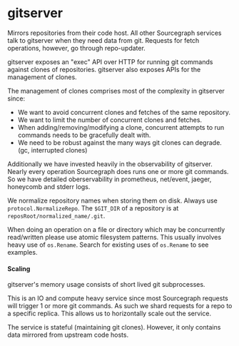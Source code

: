 # gitserver

Mirrors repositories from their code host. All other Sourcegraph services talk to gitserver when they need data from git. Requests for fetch operations, however, go through repo-updater.

gitserver exposes an "exec" API over HTTP for running git commands against
clones of repositories. gitserver also exposes APIs for the management of
clones.

The management of clones comprises most of the complexity in gitserver since:

- We want to avoid concurrent clones and fetches of the same repository.
- We want to limit the number of concurrent clones and fetches.
- When adding/removing/modifying a clone, concurrent attempts to run commands
  needs to be gracefully dealt with.
- We need to be robust against the many ways git clones can degrade. (gc,
  interrupted clones)

Additionally we have invested heavily in the observability of
gitserver. Nearly every operation Sourcegraph does runs one or more git
commands. So we have detailed oberservability in prometheus, net/event,
jaeger, honeycomb and stderr logs.

We normalize repository names when storing them on disk. Always use
`protocol.NormalizeRepo`. The `$GIT_DIR` of a repository is at
`reposRoot/normalized_name/.git`.

When doing an operation on a file or directory which may be concurrently
read/written please use atomic filesystem patterns. This usually involves
heavy use of `os.Rename`. Search for existing uses of `os.Rename` to see
examples.

#### Scaling

gitserver's memory usage consists of short lived git subprocesses.

This is an IO and compute heavy service since most Sourcegraph requests will trigger 1 or more git commands. As such we shard requests for a repo to a specific replica. This allows us to horizontally scale out the service.

The service is stateful (maintaining git clones). However, it only contains data mirrored from upstream code hosts.
